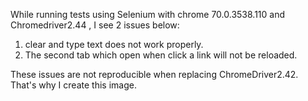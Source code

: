 While running tests using Selenium with chrome 70.0.3538.110 and Chromedriver2.44 , I see 2 issues below:

1. clear and type text does not work properly.
2. The second tab which open when click a link will not be reloaded.

These issues are not reproducible when replacing ChromeDriver2.42. That's why I create this image.
